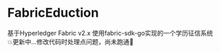# FabricEduction
基于Hyperledger Fabric v2.x 使用fabric-sdk-go实现的一个学历征信系统 \
:collision:更新中...修改代码时处理点问题，尚未跑通:shit:
